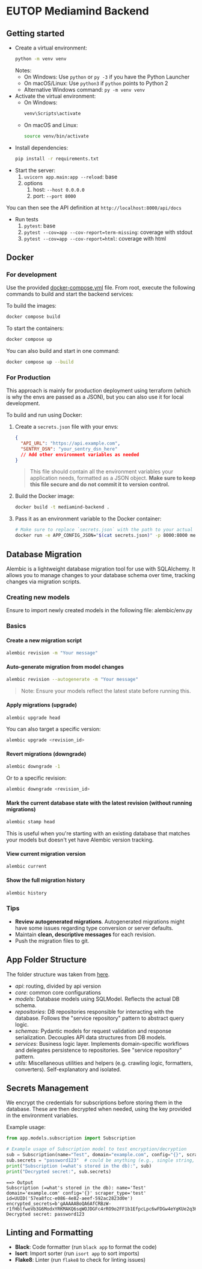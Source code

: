 # EUTOP Mediamind Backend

## Getting started

- Create a virtual environment:
  ```bash
  python -m venv venv
  ```
  Notes:
  - On Windows: Use `python` or `py -3` if you have the Python Launcher
  - On macOS/Linux: Use `python3` if `python` points to Python 2
  - Alternative Windows command: `py -m venv venv`
- Activate the virtual environment:
  - On Windows:
    ```bash
    venv\Scripts\activate
    ```
  - On macOS and Linux:
    ```bash
    source venv/bin/activate
    ```
- Install dependencies:
  ```bash
  pip install -r requirements.txt
  ```
- Start the server:
  1.  `uvicorn app.main:app --reload`: base
  2.  options
      1. host: `--host 0.0.0.0`
      2. port: `--port 8000`

You can then see the API definition at `http://localhost:8000/api/docs`

- Run tests
  1.  `pytest`: base
  2.  `pytest --cov=app --cov-report=term-missing`: coverage with stdout
  3.  `pytest --cov=app --cov-report=html`: coverage with html

## Docker

### For development

Use the provided [docker-compose.yml](/scripts/docker-compose.dev.yml) file.
From root, execute the following commands to build and start the backend services:

To build the images:

```bash
docker compose build
```

To start the containers:

```bash
docker compose up
```

You can also build and start in one command:

```bash
docker compose up --build
```

### For Production

This approach is mainly for production deployment using terraform (which is why the envs are passed as a JSON), but you can also use it for local development.

To build and run using Docker:

1. Create a `secrets.json` file with your envs:

   ```json
   {
     "API_URL": "https://api.example.com",
     "SENTRY_DSN": "your_sentry_dsn_here"
     // Add other environment variables as needed
   }
   ```

   > This file should contain all the environment variables your application needs, formatted as a JSON object.
   > **Make sure to keep this file secure and do not commit it to version control.**

2. Build the Docker image:

   ```bash
   docker build -t mediamind-backend .
   ```

3. Pass it as an environment variable to the Docker container:
   ```bash
   # Make sure to replace `secrets.json` with the path to your actual secrets file
   docker run -e APP_CONFIG_JSON="$(cat secrets.json)" -p 8000:8000 mediamind-backend
   ```

## Database Migration

Alembic is a lightweight database migration tool for use with SQLAlchemy. It allows you to manage changes to your database schema over time, tracking changes via migration scripts.

### Creating new models

Ensure to import newly created models in the following file: alembic/env.py

### Basics

#### Create a new migration script

```bash
alembic revision -m "Your message"
```

#### Auto-generate migration from model changes

```bash
alembic revision --autogenerate -m "Your message"
```

> Note: Ensure your models reflect the latest state before running this.

#### Apply migrations (upgrade)

```bash
alembic upgrade head
```

You can also target a specific version:

```bash
alembic upgrade <revision_id>
```

#### Revert migrations (downgrade)

```bash
alembic downgrade -1
```

Or to a specific revision:

```bash
alembic downgrade <revision_id>
```

#### Mark the current database state with the latest revision (without running migrations)

```bash
alembic stamp head
```

This is useful when you're starting with an existing database that matches your models but doesn't yet have Alembic version tracking.

#### View current migration version

```bash
alembic current
```

#### Show the full migration history

```bash
alembic history
```

### Tips

- **Review autogenerated migrations**. Autogenerated migrations might have some issues regarding type conversion or server defaults.
- Maintain **clean, descriptive messages** for each revision.
- Push the migration files to git.

## App Folder Structure

The folder structure was taken from [here](https://github.com/jujumilk3/fastapi-clean-architecture).

- _api_: routing, divided by api version
- _core_: common core configurations
- _models_: Database models using SQLModel. Reflects the actual DB schema.
- _repositories_: DB repositories responsible for interacting with the database. Follows the "service repository" pattern to abstract query logic.
- _schemas_: Pydantic models for request validation and response serialization. Decouples API data structures from DB models.
- _services_: Business logic layer. Implements domain-specific workflows and delegates persistence to repositories. See "service repository" pattern.
- _utils_: Miscellaneous utilities and helpers (e.g. crawling logic, formatters, converters). Self-explanatory and isolated.

## Secrets Management

We encrypt the credentials for subscriptions before storing them in the database.
These are then decrypted when needed, using the key provided in the environment variables.

Example usage:

```py
from app.models.subscription import Subscription

# Example usage of Subscription model to test encryption/decryption
sub = Subscription(name="Test", domain="example.com", config="{}", scraper_type="test")
sub.secrets = "password123"  # could be anything (e.g., single string, dict, etc.)
print("Subscription (=what's stored in the db):", sub)
print("Decrypted secret:", sub.secrets)
```

```
==> Output
Subscription (=what's stored in the db): name='Test' domain='example.com' config='{}' scraper_type='test' id=UUID('57ea8fcc-e086-4e82-aeef-592ac2823d0e') encrypted_secrets=b'gAAAAABoQA6AfCRBzW-r1fHblfweVb3G6ModxYRKMAKQ6sqWOJDGFc4rRO9o2FF1b1EfpcLpc6wFDGw4eYgKUe2q3H1KQYWdMw=='
Decrypted secret: password123
```

## Linting and Formatting

- **Black**: Code formatter (run `black app` to format the code)
- **Isort**: Import sorter (run `isort app` to sort imports)
- **Flake8**: Linter (run `flake8` to check for linting issues)
